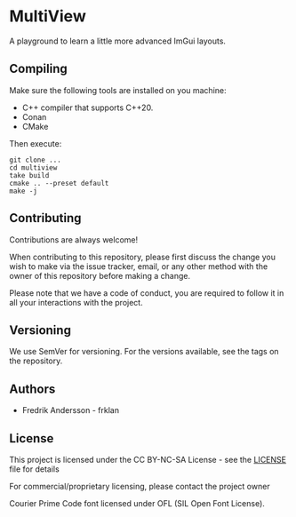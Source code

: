 # MultiView

A playground to learn a little more advanced ImGui layouts.

## Compiling

Make sure the following tools are installed on you machine:

- C++ compiler that supports C++20.
- Conan
- CMake

Then execute:

```
git clone ...
cd multiview
take build
cmake .. --preset default
make -j
```

## Contributing

Contributions are always welcome!

When contributing to this repository, please first discuss the change you wish to make via the issue tracker, email, or any other method with the owner of this repository before making a change.

Please note that we have a code of conduct, you are required to follow it in all your interactions with the project.

## Versioning

We use SemVer for versioning. For the versions available, see the tags on the repository.

## Authors

- Fredrik Andersson - frklan

## License

This project is licensed under the CC BY-NC-SA License - see the [LICENSE](License) file for details

For commercial/proprietary licensing, please contact the project owner

Courier Prime Code font licensed under OFL (SIL Open Font License).
